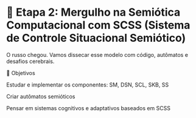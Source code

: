 # 🤖 Etapa 2: Mergulho na Semiótica Computacional com SCSS (Sistema de Controle Situacional Semiótico)

O russo chegou. Vamos dissecar esse modelo com código, autômatos e desafios cerebrais.

🎯 Objetivos

Estudar e implementar os componentes: SM, DSN, SCL, SKB, SS

Criar autômatos semióticos

Pensar em sistemas cognitivos e adaptativos baseados em SCSS
